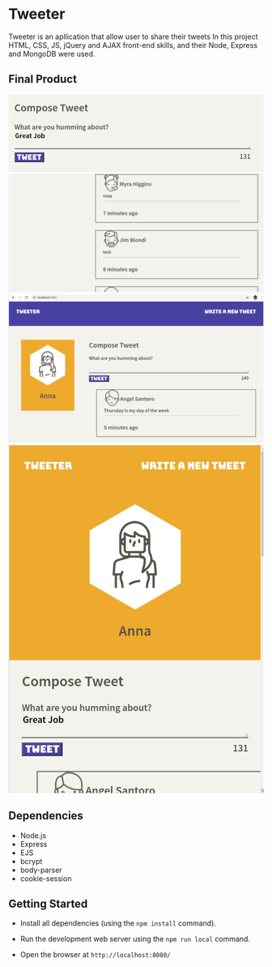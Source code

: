# Tweeter

 Tweeter is an apllication that allow user to share their tweets In this project HTML, CSS, JS, jQuery and AJAX front-end skills, and their Node, Express and MongoDB were used.

## Final Product

!["Compose tweet"](./docs/compose.png)
!["View tweets"](./docs/view.png)
!["Desktop view"](./docs/desktop.png)
!["Small device view"](./docs/mobile.png)

## Dependencies

- Node.js
- Express
- EJS
- bcrypt
- body-parser
- cookie-session

## Getting Started

- Install all dependencies (using the `npm install` command).

- Run the development web server using the `npm run local` command.
- Open the browser at `http://localhost:8080/` 
